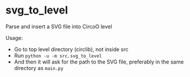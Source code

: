 # svg_to_level

Parse and insert a SVG file into CircoO level

Usage:

- Go to top level directory (circlib), not inside src
- Run `python -u -m src.svg_to_level`
- And then it will ask for the path to the SVG file, preferably in the same directory as `main.py`
